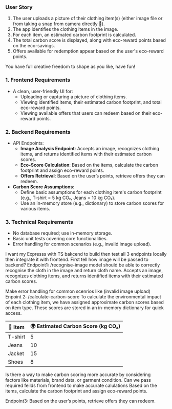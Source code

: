 ### User Story

1. The user uploads a picture of their clothing item(s) (either image file or from taking a snap from camera directly 📸).
2. The app identifies the clothing items in the image.
3. For each item, an estimated carbon footprint is calculated.
4. The total carbon score is displayed, along with eco-reward points based on the eco-savings.
5. Offers available for redemption appear based on the user's eco-reward points.

You have full creative freedom to shape as you like, have fun!
### 1. **Frontend Requirements**

- A clean, user-friendly UI for:
    - Uploading or capturing a picture of clothing items.
    - Viewing identified items, their estimated carbon footprint, and total eco-reward points.
    - Viewing available offers that users can redeem based on their eco-reward points.

### 2. **Backend Requirements**

- API Endpoints:
    - **Image Analysis Endpoint**: Accepts an image, recognizes clothing items, and returns identified items with their estimated carbon scores.
    - **Eco-Score Calculation**: Based on the items, calculate the carbon footprint and assign eco-reward points.
    - **Offers Retrieval**: Based on the user’s points, retrieve offers they can redeem.
- **Carbon Score Assumptions**:
    - Define basic assumptions for each clothing item's carbon footprint (e.g., T-shirt = 5 kg CO₂, Jeans = 10 kg CO₂).
    - Use an in-memory store (e.g., dictionary) to store carbon scores for various items.

### 3. **Technical Requirements**

- No database required; use in-memory storage.
- Basic unit tests covering core functionalities.
- Error handling for common scenarios (e.g., invalid image upload).


I want my Expresss with TS bakcend to build then test all 3 endpoints locally then integrate it with frontend.
First tell how image will be passed to backend?
Endpoint1: /recognise-image
model should be able to correctly recognise the cloth in the image and return cloth name.
Accepts an image, recognizes clothing items, and returns identified items with their estimated carbon scores.

Make error handling for common scenrios like (invalid image upload)
Enpoint 2: /calculate-carbon-score
To calculate the environmental impact of each clothing item, we have assigned approximate carbon scores based on item type. These scores are stored in an in-memory dictionary for quick access.

| 👕 Item       | 🌍 Estimated Carbon Score (kg CO₂) |
|--------------|------------------------------------|
| T-shirt      | 5                                  |
| Jeans        | 10                                 |
| Jacket       | 15                                 |
| Shoes        | 8                                  |

Is there a  way to make carbon scoring more accurate by considering factors like materials, brand data, or garment condition.
Can we pass required feilds from frontend to make accurate calulations
Based on the items, calculate the carbon footprint and assign eco-reward points.

Endpoint3: 
Based on the user’s points, retrieve offers they can redeem.
